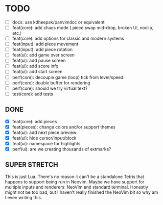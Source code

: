 # TODO

- [ ] docs: use kdheepak/panvimdoc or equivalent
- [ ] feat(core): add chaos mode ( piece swap mid-drop, broken UI, noclip, etc.)
- [ ] feat(core): add options for classic and modern systems
- [ ] feat(input): add piece movement
- [ ] feat(input): add piece rotation
- [ ] feat(ui): add game over screen
- [ ] feat(ui): add pause screen
- [ ] feat(ui): add score info
- [ ] feat(ui): add start screen
- [ ] perf(core): decouple game (loop) tick from level/speed
- [ ] perf(core): double buffer for rendering
- [ ] perf(core): should we try virtual text?
- [ ] test(core): add tests

## DONE

- [x] feat(core): add pieces
- [x] feat(pieces): change colors and/or support themes
- [x] feat(ui): add next piece preview
- [x] feat(ui): hide cursor/input/block
- [x] feat(ui): namespace for highlights
- [x] perf(ui): are we creating thousands of extmarks?

## SUPER STRETCH

This is just Lua. There's no reason it can't be a standalone Tetris that happens to support being run in Neovim. Maybe we have support for multiple inputs and renderers: NeoVim and standard terminal. Honestly might not be too bad, but I haven't really finished the NeoVim bit so why am I even writing this.
